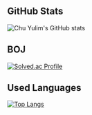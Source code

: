 <!--
**cyl0424/cyl0424** is a ✨ _special_ ✨ repository because its `README.md` (this file) appears on your GitHub profile.

Here are some ideas to get you started:

- 🔭 I’m currently working on ...
- 🌱 I’m currently learning ...
- 👯 I’m looking to collaborate on ...
- 🤔 I’m looking for help with ...
- 💬 Ask me about ...
- 📫 How to reach me: ...
- 😄 Pronouns: ...
- ⚡ Fun fact: ... -->
## GitHub Stats
![Chu Yulim's GitHub stats](https://github-readme-stats.vercel.app/api?username=cyl0424&show_icons=true&theme=swift&count_private=true)
<br>

## BOJ
[![Solved.ac Profile](http://mazassumnida.wtf/api/generate_badge?boj=cyl0424)](https://solved.ac/cyl0424/)
<br>

## Used Languages
[![Top Langs](https://github-readme-stats.vercel.app/api/top-langs/?username=cyl0424&layout=compact&theme=swift)](https://gitHub/cyl0424/cyl0424)
